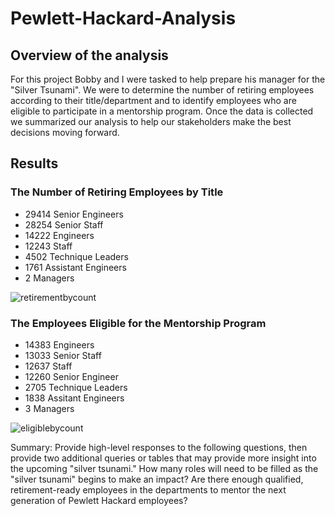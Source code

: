 # Pewlett-Hackard-Analysis

## Overview of the analysis

For this project Bobby and I were tasked to help prepare his manager for the "Silver Tsunami". We were to determine the number of retiring employees according to their title/department and to identify employees who are eligible to participate in a mentorship program. Once the data is collected we summarized our analysis to help our stakeholders make the best decisions moving forward. 

## Results

### The Number of Retiring Employees by Title

  * 29414 Senior Engineers
  * 28254 Senior Staff
  * 14222 Engineers
  * 12243 Staff
  * 4502 Technique Leaders
  * 1761 Assistant Engineers
  * 2 Managers

![retirementbycount](https://user-images.githubusercontent.com/99618784/162595558-d938be86-3cca-43fd-a114-e48be41eacc7.PNG)

### The Employees Eligible for the Mentorship Program

  * 14383 Engineers
  * 13033 Senior Staff
  * 12637 Staff
  * 12260 Senior Engineer
  * 2705 Technique Leaders
  * 1838 Assitant Engineers
  * 3 Managers 

![eligiblebycount](https://user-images.githubusercontent.com/99618784/162595795-e3b07fc0-5376-4f20-8cc5-12e9a82e7464.PNG)




Summary: Provide high-level responses to the following questions, then provide two additional queries or tables that may provide more insight into the upcoming "silver tsunami."
How many roles will need to be filled as the "silver tsunami" begins to make an impact?
Are there enough qualified, retirement-ready employees in the departments to mentor the next generation of Pewlett Hackard employees?









